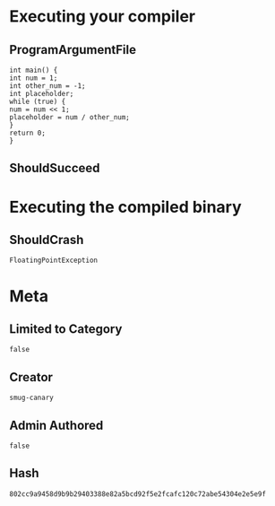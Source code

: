 # Executing your compiler

## ProgramArgumentFile

```
int main() {
int num = 1;
int other_num = -1;
int placeholder;
while (true) {
num = num << 1;
placeholder = num / other_num;
}
return 0;
}
```

## ShouldSucceed

# Executing the compiled binary

## ShouldCrash

```
FloatingPointException
```

# Meta

## Limited to Category

```
false
```

## Creator

```
smug-canary
```

## Admin Authored

```
false
```

## Hash

```
802cc9a9458d9b9b29403388e82a5bcd92f5e2fcafc120c72abe54304e2e5e9f
```

